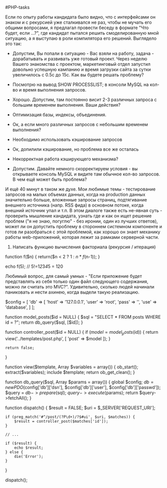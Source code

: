 #PHP-tasks


Если по опыту работы кандидата было видно, что с интерфейсами он знаком и с рекурсией уже сталкивался не раз, чтобы не мучать его общими вопросами, я предлагал провести беседу в формате "Что будет, если …?", где кандидат пытался решить смоделированную мной ситуацию, а я выступаю в роли компилятора его решений. Выглядело это так:

- Допустим, Вы попали в ситуацию - Вас взяли на работу, задача - дорабатывать и развивать уже готовый проект. Через неделю Вашего знакомства с проектом, маркетинговый отдел запустил довольно успешную кампанию и время загрузки сайта за сутки увеличилось с 0.5c до 15с. Как вы будете решать проблему?

- Посмотрю на вывод SHOW PROCESSLIST; в консоли MySQL на кол-во и время выполнения запросов.

- Хорошо. Допустим, там постоянно висит 2-3 различных запроса с большим временем выполнения. Ваши действия?

- Оптимизация базы, индексы, объединения.

- Ок, а если много различных запросов с небольшим временем выполнения?

- Необходимо использовать кэширование запросов

- Ок, допилили кэширование, но проблема все же осталась

- Некорректная работа кэширующего механизма?

- Допустим. Давайте немного скорректируем условия - вы открываете консоль MySQL и видите там обычное кол-во запросов. В чем ещё может быть проблема?

И ещё 40 минут в таком же духе. Мои любимые темы - тестирование запросов на малых объемах данных, когда на production данных значительно больше, вложенные запросы страниц, подтягивание внешнего источника (напр. RSS фида) в основном потоке, когда внешний источник упал и т.п. В этом диалоге также есть не-явная суть - проверить мышление кандидата, узнать где и как он ищет решение проблем ("я не знаю, погуглю" - без иронии, один из лучших ответов), может ли он допустить проблему в стороннем системном компоненте и готов ли разобраться с этой проблемой, как хорошо он знает механику работы web-приложений, которая лежит за рамками серверной части.









1) Написать функцию вычисления факториала (рекурсия / итерация)


function f($n)
{
return($n < 2 ? 1 : $n * f($n-1));
}

echo f(5); // 5!=1*2*3*4*5 = 120



Любимый вопрос, для самый умных - "Если приложение будет представлять из себя только один файл следующего содержания, можно ли считать это MVC?". Удивительно, сколько людей начинали паниковать и нести ахинею, когда выдели такую реализацию.

$config = [
'db' => [
'host' => '127.0.0.1',
'user' => 'root',
'pass' => '',
'use'  => 'database',
]
];


function model_posts($id = NULL) {
$sql = "SELECT * FROM posts WHERE id = ?";
return db_query($sql, [$id]);
}

function controller_post($id = NULL) {
if ($model = model_posts($id)) {
return view('../templates/post.php', [
'post' => $model
]);
}

    return false;
}

function view($template, Array $variables = array()) {
ob_start();
extract($variables);
include $template;
return ob_get_clean();
}

function db_query($sql, Array $params = array()) {
global $config;
$db = new PDO($config['db']['dsn'], $config['db']['user'], $config['db']['passwd']);
$query = $db->prepare($sql);
$query->execute($params);
return $query->fetchAll();
}

function dispatch() {
$result = FALSE;
$uri = $_SERVER['REQUEST_URI'];

    if (preg_match('#^/post/(?P\d+)/?$#ui', $uri, $matches)) {
        $result = controller_post($matches['id']);
    }

    // ...

    if ($result) {
        echo $result;
    } else {
        die('Error');
    }
}

dispatch();

